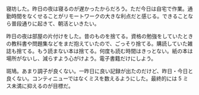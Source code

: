 寝坊した。昨日の夜は寝るのが遅かったからだろう。ただ今日は自宅で作業。通勤時間をなくせることがリモートワークの大きな利点だと感じる。できることなら普段通りに起きて、朝活といきたい。

昨日の夜は部屋の片付けをした。昔のものを捨てる。資格の勉強をしていたときの教科書や問題集などをまだ抱えていたので、ごっそり捨てる。購読していた雑誌も捨てる。もう読まない本は捨てる。何度も読む時間はきっとない。紙の本は場所がないし、減らすよう心がけよう。電子書籍だけにしよう。

斑鳩。あまり調子が良くない。一昨日に良い記録が出たのだけど、昨日・今日と良くない。コンティニューではなくミスを数えるようにした。最終的には 5 ミス未満に抑えるのが目標だ。
